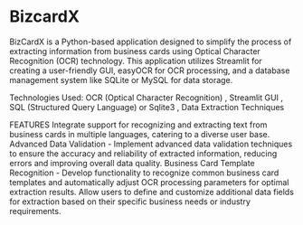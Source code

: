 # BizcardX

BizCardX is a Python-based application designed to simplify the process of extracting information from business cards using Optical Character Recognition (OCR) technology. This application utilizes Streamlit for creating a user-friendly GUI, easyOCR for OCR processing, and a database management system like SQLite or MySQL for data storage.

Technologies Used: OCR (Optical Character Recognition) , Streamlit GUI , SQL (Structured Query Language) or Sqlite3 , Data Extraction Techniques

FEATURES Integrate support for recognizing and extracting text from business cards in multiple languages, catering to a diverse user base.
         Advanced Data Validation - Implement advanced data validation techniques to ensure the accuracy and reliability of extracted information, reducing errors and improving overall 
                                    data quality.
         Business Card Template Recognition - Develop functionality to recognize common business card templates and automatically adjust OCR processing parameters for optimal extraction 
                                              results. Allow users to define and customize additional data fields for extraction based on their specific business needs or industry requirements.






